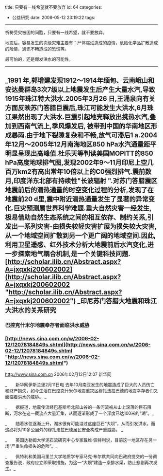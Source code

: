 title: 只要有一线希望就不要放弃
id: 64
categories:
  - 公益研究
date: 2008-05-12 23:19:22
tags:
---

<div id="msgcns!9697D6160EFEBC17!1656" class="bvMsg">

祈祷受灾被困的同胞，只要有一线希望，就不要放弃。

地震后，容易发生的次级灾难主要有：尸体腐烂造成的疫情，危险化学品扩散造成的险情，通讯不畅造成的恐慌等。

最可怕的，还是爆发洪水的可能性。

---------------------
_1991 年,郭增建发现1912～1914年缅甸、云南峨山和安达曼群岛3次7级以上地震发生后产生大量水汽,导致1915年珠江特大洪水.2005年3月26 日,王涌泉向有关方面反映苏门答腊巨震后,珠江可能发生大洪水,6月珠江果然出现了大洪水.巨震引起地壳释放出携热水汽,叠加到西南气流上,季风爆发后, 被带到中国的华南地区形成暴雨.由于地下裂隙复杂和不畅,放气可滞后1 a.2004年12月～2005年12月南海地区850 hPa水汽通量距平明显呈现出高峰值.杜乐天等判读美国MOPITT的850 hPa高度地球排气图,发现2002年9～11月印尼上空几百万km2有高出常年10倍以上的C0强烈排气.震前数月,印度洋东北部有持续性&quot;长波辐射 &quot;.对苏门答腊震区地震前后的潜热通量的时空变化过程的分析,发现了在地震前20 d里,震中附近潜热通量发生了显著的异常变化.巨灾预测属世界科学难题.重大自然灾害一经发生,极易借助自然生态系统之间的相互依存、制约关系,引发出一系列灾害-由损失较轻灾害扩展为损失较大灾害,从一个地域空间扩散到另一个更广阔的地域空间.因此,利用卫星遥感、红外技术分析大地震前后水汽变化,进一步探索地气耦合机制,是一个关键科技问题.
[http://scholar.ilib.cn/Abstract.aspx?A=jxqxkj200602002](http://scholar.ilib.cn/Abstract.aspx?A=jxqxkj200602002 "http://scholar.ilib.cn/Abstract.aspx?A=jxqxkj200602002")
_**印尼苏门答腊大地震和珠江大洪水的关系研究**
---------------------

### 巴控克什米尔地震幸存者面临洪水威胁

### [http://news.sina.com.cn/w/2006-02-12/12078184849s.shtml](http://news.sina.com.cn/w/2006-02-12/12078184849s.shtml "http://news.sina.com.cn/w/2006-02-12/12078184849s.shtml")

http://www.sina.com.cn 2006年02月12日12:07 新华网 <p>_　　新华网伊斯兰堡2月11日电 去年10月南亚发生的地震造成了巨大的人员伤亡和财产损失，如今生活在巴控克什米尔地震重灾区穆扎法拉巴德的地震幸存者们又面临着洪水的威胁。 _ <p>_　　据报道，地震使流经巴基斯坦北部山谷的一条河流被从山上滚落的巨石阻断，河水在这一截流点大量汇集，从而逐渐形成了一个深度已达100米的“湖”。_ <p>_　　随着水位逐渐上升，湖水很有可能溢过这座巨石“大坝”，从而引发洪水。而这必将对10多公里外的穆扎法拉巴德居民安全构成严重威胁。 _ <p>_　　英国达勒姆大学泥石流研究中心专家戴维·佩特利说，目前这一地区存在另一场“严重生命损失的危险”。_ <p>_　　佩特利和美国马里兰大学地质学专家马克·布尔默共同向巴政府提交的一份调查报告说，政府应立即采取措施，为这一“大坝”建造一条排水渠，防止悲剧再次发生。_
</p></p></div>